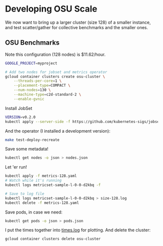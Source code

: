 # Developing OSU Scale

We now want to bring up a larger cluster (size 128) of a smaller instance, and test
scatter/gather for collective benchmarks and the smaller ones.

## OSU Benchmarks

Note this configuration (128 nodes) is $11.62/hour.

```bash
GOOGLE_PROJECT=myproject

# Add two nodes for jobset and metrics operator
gcloud container clusters create osu-cluster \
    --threads-per-core=1 \
    --placement-type=COMPACT \
    --num-nodes=130 \
    --machine-type=c2d-standard-2 \
    --enable-gvnic
```

Install JobSet

```bash
VERSION=v0.2.0
kubectl apply --server-side -f https://github.com/kubernetes-sigs/jobset/releases/download/$VERSION/manifests.yaml
```

And the operator (I installed a development version):

```bash
make test-deploy-recreate
```

Save some metadata!

```bash
kubectl get nodes -o json > nodes.json
```

Let 'er run!

```bash
kubectl apply -f metrics-128.yaml 
# Watch while it's running
kubectl logs metricset-sample-l-0-0-d2kbq -f

# Save to log file
kubectl logs metricset-sample-l-0-0-d2kbq > size-128.log
kubectl delete -f metrics-128.yaml 
```

Save pods, in case we need:

```bash
kubectl get pods -o json > pods.json
```

I put the times together into [times.log](times.log) for plotting.
And delete the cluster:

```bash
gcloud container clusters delete osu-cluster
```


